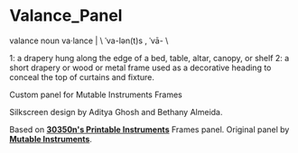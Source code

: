 # Valance_Panel

valance noun
va·​lance | \ ˈva-lən(t)s  , ˈvā-  \

1: a drapery hung along the edge of a bed, table, altar, canopy, or shelf
2: a short drapery or wood or metal frame used as a decorative heading to conceal the top of curtains and fixture.



Custom panel for Mutable Instruments Frames

Silkscreen design by Aditya Ghosh and Bethany Almeida.

Based on **[30350n's Printable Instruments](https://github.com/30350n/printable-instruments)** Frames panel.
Original panel by **[Mutable Instruments](https://github.com/pichenettes/eurorack)**.
